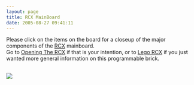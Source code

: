 ```yaml
---
layout: page
title: RCX MainBoard
date: 2005-08-27 09:41:11
---
```

<p>Please click on the items on the board for a closeup of the major components of the <a class="wiki" href="/wiki/lego_rcx.html" title="The Lego RCX">RCX</a> mainboard.
<br/>Go to <a class="wiki" href="/wiki/opening_the_rcx.html" title="How to dissassemble an RCX">Opening The RCX</a> if that is your intention, or to <a class="wiki" href="/wiki/lego_rcx.html" title="The Lego RCX">Lego RCX</a> if you just wanted more general information on this programmable brick.
</p>
<map name="rcxmap"><area alt="1 NEC Ram Module" coords="120,85,65" href="tiki-browse_image.php?imageId=124" shape="circle" title="1 NEC Ram Module"></area><area alt="2 Flip Flops" coords="235,90,45" href="tiki-browse_image.php?imageId=126" shape="circle" title="2 Flip Flops"></area><area alt="3 Hitachi H8" coords="120,210,50" href="tiki-browse_image.php?imageId=122" shape="circle" title="3 Hitachi H8"></area><area alt="4 Nand Gates" coords="240,225,35" href="tiki-browse_image.php?imageId=127" shape="circle" title="4 Flip Flops"></area><area alt="5 Motor Controllers" coords="300,25,400,255" href="tiki-browse_image.php?imageId=121" shape="rect" title="5 Motor Controllers"></area></map><!-- TikiWiki SO needs an imagemap plugin for this kind of thing-->
<p>
<br/><img class="img-responsive" src="image123" usemap="#rcxmap"/>
</p>
